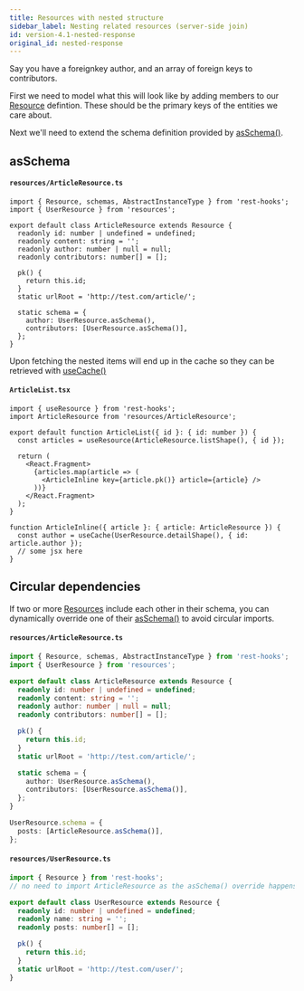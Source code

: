 ```yaml
---
title: Resources with nested structure
sidebar_label: Nesting related resources (server-side join)
id: version-4.1-nested-response
original_id: nested-response
---
```


Say you have a foreignkey author, and an array of foreign keys to contributors.

First we need to model what this will look like by adding members to our [Resource][1] defintion.
These should be the primary keys of the entities we care about.

Next we'll need to extend the schema definition provided by [asSchema()][3].

## asSchema

#### `resources/ArticleResource.ts`

```tsx
import { Resource, schemas, AbstractInstanceType } from 'rest-hooks';
import { UserResource } from 'resources';

export default class ArticleResource extends Resource {
  readonly id: number | undefined = undefined;
  readonly content: string = '';
  readonly author: number | null = null;
  readonly contributors: number[] = [];

  pk() {
    return this.id;
  }
  static urlRoot = 'http://test.com/article/';

  static schema = {
    author: UserResource.asSchema(),
    contributors: [UserResource.asSchema()],
  };
}
```

Upon fetching the nested items will end up in the cache so they can be retrieved with [useCache()][2]

#### `ArticleList.tsx`

```tsx
import { useResource } from 'rest-hooks';
import ArticleResource from 'resources/ArticleResource';

export default function ArticleList({ id }: { id: number }) {
  const articles = useResource(ArticleResource.listShape(), { id });

  return (
    <React.Fragment>
      {articles.map(article => (
        <ArticleInline key={article.pk()} article={article} />
      ))}
    </React.Fragment>
  );
}

function ArticleInline({ article }: { article: ArticleResource }) {
  const author = useCache(UserResource.detailShape(), { id: article.author });
  // some jsx here
}
```

## Circular dependencies

If two or more [Resources][1] include each other in their schema, you can dynamically override
one of their [asSchema()][3] to avoid circular imports.

#### `resources/ArticleResource.ts`

```typescript
import { Resource, schemas, AbstractInstanceType } from 'rest-hooks';
import { UserResource } from 'resources';

export default class ArticleResource extends Resource {
  readonly id: number | undefined = undefined;
  readonly content: string = '';
  readonly author: number | null = null;
  readonly contributors: number[] = [];

  pk() {
    return this.id;
  }
  static urlRoot = 'http://test.com/article/';

  static schema = {
    author: UserResource.asSchema(),
    contributors: [UserResource.asSchema()],
  };
}

UserResource.schema = {
  posts: [ArticleResource.asSchema()],
};
```

#### `resources/UserResource.ts`

```typescript
import { Resource } from 'rest-hooks';
// no need to import ArticleResource as the asSchema() override happens there.

export default class UserResource extends Resource {
  readonly id: number | undefined = undefined;
  readonly name: string = '';
  readonly posts: number[] = [];

  pk() {
    return this.id;
  }
  static urlRoot = 'http://test.com/user/';
}
```

[1]: ../api/Resource.md
[2]: ../api/useCache.md
[3]: ../api/Resource.md#static-getentityschema-schemaentity-https-githubcom-ntucker-normalizr-blob-master-docs-apimd-entitykey-definition-options
